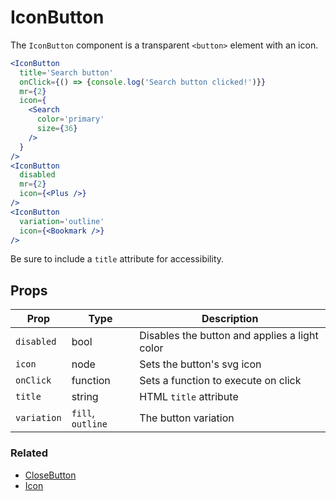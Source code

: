 # IconButton

The `IconButton` component is a transparent `<button>` element with an icon.

```.jsx
<IconButton
  title='Search button'
  onClick={() => {console.log('Search button clicked!')}}
  mr={2}
  icon={
    <Search
      color='primary'
      size={36}
    />
  }
/>
<IconButton
  disabled
  mr={2}
  icon={<Plus />}
/>
<IconButton
  variation='outline'
  icon={<Bookmark />}
/>
```

Be sure to include a `title` attribute for accessibility.

## Props

| Prop        | Type              | Description                                   |
| ----------- | ----------------- | --------------------------------------------- |
| `disabled`  | bool              | Disables the button and applies a light color |
| `icon`      | node              | Sets the button's svg icon                    |
| `onClick`   | function          | Sets a function to execute on click           |
| `title`     | string            | HTML `title` attribute                        |
| `variation` | `fill`, `outline` | The button variation                          |

### Related

- [CloseButton](/CloseButton)
- [Icon](/Icon)
